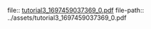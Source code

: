 file:: [tutorial3_1697459037369_0.pdf](../assets/tutorial3_1697459037369_0.pdf)
file-path:: ../assets/tutorial3_1697459037369_0.pdf

